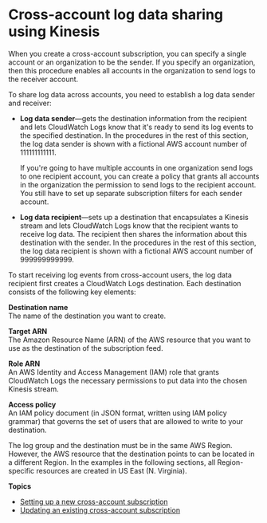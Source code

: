 # Cross\-account log data sharing using Kinesis<a name="CrossAccountSubscriptions-Kinesis"></a>

When you create a cross\-account subscription, you can specify a single account or an organization to be the sender\. If you specify an organization, then this procedure enables all accounts in the organization to send logs to the receiver account\.

To share log data across accounts, you need to establish a log data sender and receiver:
+ **Log data sender**—gets the destination information from the recipient and lets CloudWatch Logs know that it's ready to send its log events to the specified destination\. In the procedures in the rest of this section, the log data sender is shown with a fictional AWS account number of 111111111111\.

  If you're going to have multiple accounts in one organization send logs to one recipient account, you can create a policy that grants all accounts in the organization the permission to send logs to the recipient account\. You still have to set up separate subscription filters for each sender account\.
+ **Log data recipient**—sets up a destination that encapsulates a Kinesis stream and lets CloudWatch Logs know that the recipient wants to receive log data\. The recipient then shares the information about this destination with the sender\. In the procedures in the rest of this section, the log data recipient is shown with a fictional AWS account number of 999999999999\.

To start receiving log events from cross\-account users, the log data recipient first creates a CloudWatch Logs destination\. Each destination consists of the following key elements:

**Destination name**  
The name of the destination you want to create\.

**Target ARN**  
The Amazon Resource Name \(ARN\) of the AWS resource that you want to use as the destination of the subscription feed\.

**Role ARN**  
An AWS Identity and Access Management \(IAM\) role that grants CloudWatch Logs the necessary permissions to put data into the chosen Kinesis stream\.

**Access policy**  
An IAM policy document \(in JSON format, written using IAM policy grammar\) that governs the set of users that are allowed to write to your destination\.

The log group and the destination must be in the same AWS Region\. However, the AWS resource that the destination points to can be located in a different Region\. In the examples in the following sections, all Region\-specific resources are created in US East \(N\. Virginia\)\.

**Topics**
+ [Setting up a new cross\-account subscription](Cross-Account-Log_Subscription-New.md)
+ [Updating an existing cross\-account subscription](Cross-Account-Log_Subscription-Update.md)